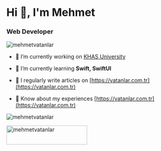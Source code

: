 <h1>Hi 👋, I'm Mehmet</h1>
<h3>Web Developer</h3> <p align="left"> <img src="https://komarev.com/ghpvc/?username=mehmetvatanlar&label=Profile%20views&color=0e75b6&style=flat" alt="mehmetvatanlar" /> </p>

- 🔭 I’m currently working on [KHAS University](https://www.khas.edu.tr)

- 🌱 I’m currently learning **Swift, SwiftUI**

- 📝 I regularly write articles on [https://vatanlar.com.tr](https://vatanlar.com.tr)

- 📄 Know about my experiences [https://vatanlar.com.tr](https://vatanlar.com.tr)

<p align="left"> <img src="https://komarev.com/ghpvc/?username=mehmetvatanlar&label=Profile%20views&color=0e75b6&style=flat" alt="mehmetvatanlar" /> </p>

<p><a href="https://www.buymeacoffee.com/mehmetvatanlar"> <img align="left" src="https://cdn.buymeacoffee.com/buttons/v2/default-yellow.png" height="50" width="210" alt="mehmetvatanlar" /></a></p>
